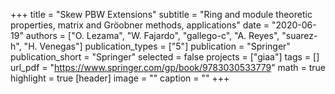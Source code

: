 +++
title = "Skew PBW Extensions"
subtitle = "Ring and module theoretic properties, matrix and Gröobner methods, applications"
date = "2020-06-19"
authors = ["O. Lezama", "W. Fajardo", "gallego-c", "A. Reyes", "suarez-h", "H. Venegas"]
publication_types = ["5"]
publication = "Springer"
publication_short = "Springer"
selected = false
projects = ["giaa"]
tags = []
url_pdf = "https://www.springer.com/gp/book/9783030533779"
math = true
highlight = true
[header]
image = ""
caption = ""
+++

